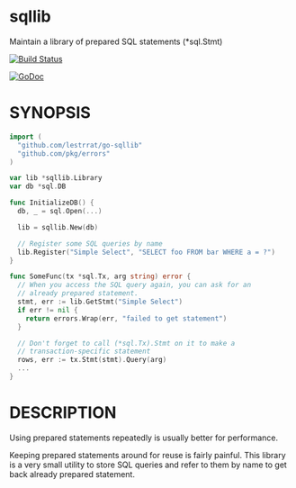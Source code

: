 # sqllib

Maintain a library of prepared SQL statements (\*sql.Stmt)

[![Build Status](https://travis-ci.org/lestrrat/go-sqllib.png?branch=master)](https://travis-ci.org/lestrrat/go-sqllib)

[![GoDoc](https://godoc.org/github.com/lestrrat/go-sqllib?status.svg)](https://godoc.org/github.com/lestrrat/go-sqllib)

# SYNOPSIS

```go
import (
  "github.com/lestrrat/go-sqllib"
  "github.com/pkg/errors"
)

var lib *sqllib.Library
var db *sql.DB

func InitializeDB() {
  db, _ = sql.Open(...)

  lib = sqllib.New(db)

  // Register some SQL queries by name
  lib.Register("Simple Select", "SELECT foo FROM bar WHERE a = ?")
}

func SomeFunc(tx *sql.Tx, arg string) error {
  // When you access the SQL query again, you can ask for an
  // already prepared statement.
  stmt, err := lib.GetStmt("Simple Select")
  if err != nil {
    return errors.Wrap(err, "failed to get statement")
  }

  // Don't forget to call (*sql.Tx).Stmt on it to make a 
  // transaction-specific statement
  rows, err := tx.Stmt(stmt).Query(arg)
  ...
}
```

# DESCRIPTION

Using prepared statements repeatedly is usually better for performance.

Keeping prepared statements around for reuse is fairly painful. This library
is a very small utility to store SQL queries and refer to them by name to
get back already prepared statement.